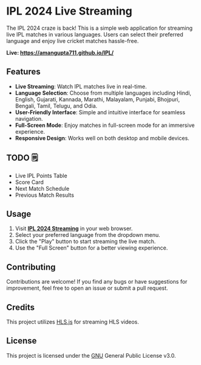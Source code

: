 # IPL 2024 Live Streaming

The IPL 2024 craze is back! This is a simple web application for streaming live IPL matches in various languages. Users can select their preferred language and enjoy live cricket matches hassle-free.

**Live: https://amangupta711.github.io/IPL/**

## Features

- **Live Streaming**: Watch IPL matches live in real-time.
- **Language Selection**: Choose from multiple languages including Hindi, English, Gujarati, Kannada, Marathi, Malayalam, Punjabi, Bhojpuri, Bengali, Tamil, Telugu, and Odia.
- **User-Friendly Interface**: Simple and intuitive interface for seamless navigation.
- **Full-Screen Mode**: Enjoy matches in full-screen mode for an immersive experience.
- **Responsive Design**: Works well on both desktop and mobile devices.

## TODO 🗒️
  - Live IPL Points Table
  - Score Card
  - Next Match Schedule
  - Previous Match Results

## Usage

1. Visit **[IPL 2024 Streaming](https://amangupta711.github.io/IPL/)** in your web browser.
2. Select your preferred language from the dropdown menu.
3. Click the "Play" button to start streaming the live match.
4. Use the "Full Screen" button for a better viewing experience.

## Contributing

Contributions are welcome! If you find any bugs or have suggestions for improvement, feel free to open an issue or submit a pull request.

## Credits

This project utilizes [HLS.js](https://github.com/video-dev/hls.js/) for streaming HLS videos.

## License

This project is licensed under the [GNU](LICENSE) General Public License v3.0.
